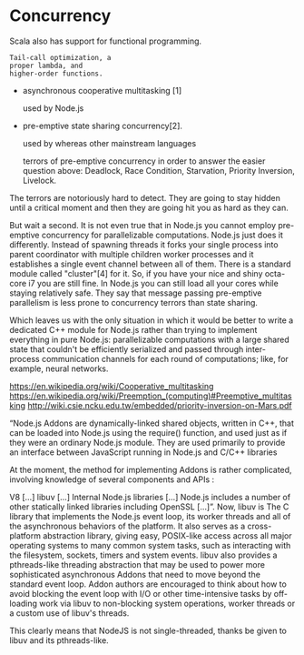 # Concurrency

Scala also has support for functional programming. 

    Tail-call optimization, a 
    proper lambda, and 
    higher-order functions. 



*   asynchronous cooperative multitasking [1]

    used by Node.js

*   pre-emptive state sharing concurrency[2].

    used by whereas other mainstream languages 

    terrors of pre-emptive concurrency in order to answer the easier question above: 
        Deadlock, 
        Race Condition, 
        Starvation, 
        Priority Inversion, 
        Livelock.

The terrors are notoriously hard to detect. They are going to stay hidden until a critical moment 
and then they are going hit you as hard as they can. 


But wait a second. It is not even true that in Node.js you cannot employ pre-emptive concurrency 
for parallelizable computations. Node.js just does it differently. Instead of spawning threads it forks your single process into parent coordinator with multiple children worker processes and it establishes a single event channel between all of them. There is a standard module called "cluster"[4] for it. So, if you have your nice and shiny octa-core i7 you are still fine. In Node.js you can still load all your cores while staying relatively safe. They say that message passing pre-emptive parallelism is less prone to concurrency terrors than state sharing.

Which leaves us with the only situation in which it would be better to write a dedicated C++ module for Node.js rather than trying to implement everything in pure Node.js: parallelizable computations with a large shared state that couldn't be efficiently serialized and passed through inter-process communication channels for each round of computations; like, for example, neural networks.

https://en.wikipedia.org/wiki/Cooperative_multitasking
https://en.wikipedia.org/wiki/Preemption_(computing)#Preemptive_multitasking
http://wiki.csie.ncku.edu.tw/embedded/priority-inversion-on-Mars.pdf



“Node.js Addons are dynamically-linked shared objects, written in C++, that can be loaded into Node.js using the require() function, and used just as if they were an ordinary Node.js module. They are used primarily to provide an interface between JavaScript running in Node.js and C/C++ libraries

At the moment, the method for implementing Addons is rather complicated, involving knowledge of several components and APIs :

V8 […]
libuv […]
Internal Node.js libraries […]
Node.js includes a number of other statically linked libraries including OpenSSL […]”.
Now, libuv is The C library that implements the Node.js event loop, its worker threads and all of the asynchronous behaviors of the platform. It also serves as a cross-platform abstraction library, giving easy, POSIX-like access across all major operating systems to many common system tasks, such as interacting with the filesystem, sockets, timers and system events. libuv also provides a pthreads-like threading abstraction that may be used to power more sophisticated asynchronous Addons that need to move beyond the standard event loop. Addon authors are encouraged to think about how to avoid blocking the event loop with I/O or other time-intensive tasks by off-loading work via libuv to non-blocking system operations, worker threads or a custom use of libuv's threads.

This clearly means that NodeJS is not single-threaded, thanks be given to libuv and its pthreads-like.


